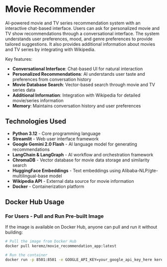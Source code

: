 # Movie Recommender


AI-powered movie and TV series recommendation system with an interactive chat-based interface. Users can ask for personalized movie and TV show recommendations through a conversational interface. The system understands user preferences, mood, and genre preferences to provide tailored suggestions. It also provides additional information about movies and TV series by integrating with Wikipedia.

Key features:
- **Conversational Interface**: Chat-based UI for natural interaction
- **Personalized Recommendations**: AI understands user taste and preferences from conversation history
- **Movie Database Search**: Vector-based search through movie and TV series data
- **Additional Information**: Integration with Wikipedia for detailed movie/series information
- **Memory**: Maintains conversation history and user preferences

## Technologies Used

- **Python 3.12** - Core programming language
- **Streamlit** - Web user interface framework
- **Google Gemini 2.0 Flash** - AI language model for generating recommendations
- **LangChain & LangGraph** - AI workflow and orchestration framework
- **ChromaDB** - Vector database for movie data storage and similarity search
- **HuggingFace Embeddings** - Text embeddings using Alibaba-NLP/gte-multilingual-base model
- **Wikipedia API** - External data source for movie information
- **Docker** - Containerization platform

## Docker Hub Usage

### For Users - Pull and Run Pre-built Image

If the image is available on Docker Hub, anyone can pull and run it without building:

```bash
# Pull the image from Docker Hub
docker pull keremz/movie_recommendation_app:latest

# Run the container
docker run -p 8501:8501 -e GOOGLE_API_KEY=your_google_api_key_here keremz/movie_recommendation_app:latest
```

